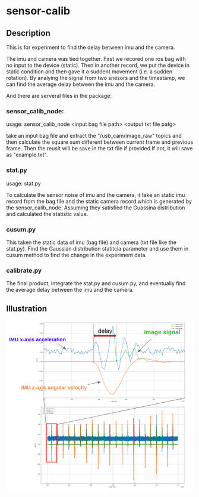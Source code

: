 # sensor-calib
## Description

<p>This is for experiment to find the delay between imu and the camera.</p>
<p>The imu and camera was tied together. First we recored one ros bag with no input to the device (static). Then in another record, we put the device in static condition and then gave it a suddent movement (i.e. a sudden rotation). By analying the signal from two snesors and the timestamp, we can find the average delay between the imu and the camera.</p>

<p>And there are serveral files in the package:</p> 

### sensor_calib_node:
<p> usage: sensor_calib_node &ltinput bag file path&gt &ltoutput txt file patg&gt
<p>take an input bag file and extract the "/usb_cam/image_raw" topics and then calculate the square sum different between current frame and previous frame. Then the reuslt will be save in the txt file if provided.If not, it will save as "example.txt".</p>

### stat.py
<p> usage: stat.py</p>
<p> To calculate the sensor noise of imu and the camera, it take an static imu record from the bag file and the static camera record which is generated by the sensor_calib_node. Assuming they satisfied the Guassina distribution and calculated the statistic value.

### cusum.py
<p> This taken the static data of imu (bag file) and camera (txt file like the stat.py). Find the Gaussian distribution statitcia parameter and use them in cusum method to find the change in the experiment data.</p>

### calibrate.py     
<p> The final product, integrate the stat.py and cusum.py, and eventually find the average delay between the imu and the camera.</p>

## Illustration
![result](https://github.com/koufongso/sensor-calib/blob/master/result.png)
       
          
        
